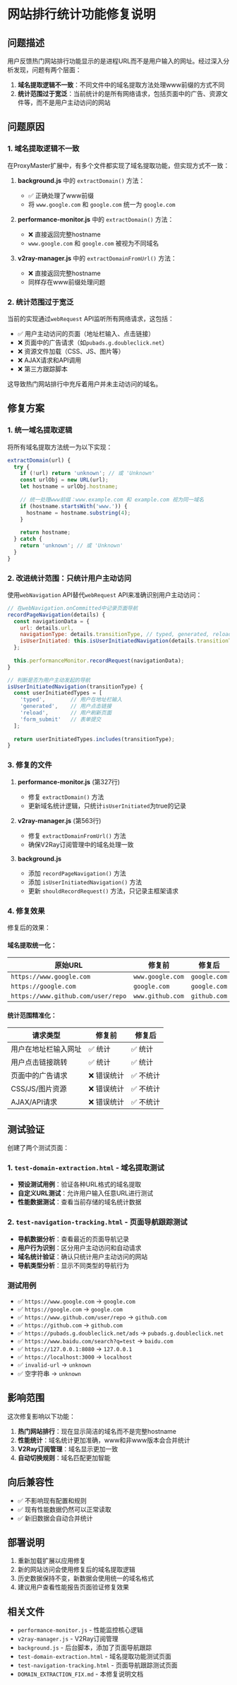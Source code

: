 # 网站排行统计功能修复说明

## 问题描述

用户反馈热门网站排行功能显示的是进程URL而不是用户输入的网址。经过深入分析发现，问题有两个层面：

1. **域名提取逻辑不一致**：不同文件中的域名提取方法处理www前缀的方式不同
2. **统计范围过于宽泛**：当前统计的是所有网络请求，包括页面中的广告、资源文件等，而不是用户主动访问的网站

## 问题原因

### 1. 域名提取逻辑不一致

在ProxyMaster扩展中，有多个文件都实现了域名提取功能，但实现方式不一致：

1. **background.js** 中的 `extractDomain()` 方法：
   - ✅ 正确处理了www前缀
   - 将 `www.google.com` 和 `google.com` 统一为 `google.com`

2. **performance-monitor.js** 中的 `extractDomain()` 方法：
   - ❌ 直接返回完整hostname
   - `www.google.com` 和 `google.com` 被视为不同域名

3. **v2ray-manager.js** 中的 `extractDomainFromUrl()` 方法：
   - ❌ 直接返回完整hostname
   - 同样存在www前缀处理问题

### 2. 统计范围过于宽泛

当前的实现通过`webRequest` API监听所有网络请求，这包括：
- ✅ 用户主动访问的页面（地址栏输入、点击链接）
- ❌ 页面中的广告请求（如`pubads.g.doubleclick.net`）
- ❌ 资源文件加载（CSS、JS、图片等）
- ❌ AJAX请求和API调用
- ❌ 第三方跟踪脚本

这导致热门网站排行中充斥着用户并未主动访问的域名。

## 修复方案

### 1. 统一域名提取逻辑

将所有域名提取方法统一为以下实现：

```javascript
extractDomain(url) {
  try {
    if (!url) return 'unknown'; // 或 'Unknown'
    const urlObj = new URL(url);
    let hostname = urlObj.hostname;
    
    // 统一处理www前缀：www.example.com 和 example.com 视为同一域名
    if (hostname.startsWith('www.')) {
      hostname = hostname.substring(4);
    }
    
    return hostname;
  } catch {
    return 'unknown'; // 或 'Unknown'
  }
}
```

### 2. 改进统计范围：只统计用户主动访问

使用`webNavigation` API替代`webRequest` API来准确识别用户主动访问：

```javascript
// 在webNavigation.onCommitted中记录页面导航
recordPageNavigation(details) {
  const navigationData = {
    url: details.url,
    navigationType: details.transitionType, // typed, generated, reload等
    isUserInitiated: this.isUserInitiatedNavigation(details.transitionType)
  };
  
  this.performanceMonitor.recordRequest(navigationData);
}

// 判断是否为用户主动发起的导航
isUserInitiatedNavigation(transitionType) {
  const userInitiatedTypes = [
    'typed',        // 用户在地址栏输入
    'generated',    // 用户点击链接
    'reload',       // 用户刷新页面
    'form_submit'   // 表单提交
  ];
  
  return userInitiatedTypes.includes(transitionType);
}
```

### 3. 修复的文件

1. **performance-monitor.js** (第327行)
   - 修复 `extractDomain()` 方法
   - 更新域名统计逻辑，只统计`isUserInitiated`为true的记录

2. **v2ray-manager.js** (第563行)
   - 修复 `extractDomainFromUrl()` 方法
   - 确保V2Ray订阅管理中的域名处理一致

3. **background.js**
   - 添加 `recordPageNavigation()` 方法
   - 添加 `isUserInitiatedNavigation()` 方法
   - 更新 `shouldRecordRequest()` 方法，只记录主框架请求

### 4. 修复效果

修复后的效果：

#### 域名提取统一化：
| 原始URL | 修复前 | 修复后 |
|---------|--------|--------|
| `https://www.google.com` | `www.google.com` | `google.com` |
| `https://google.com` | `google.com` | `google.com` |
| `https://www.github.com/user/repo` | `www.github.com` | `github.com` |

#### 统计范围精准化：
| 请求类型 | 修复前 | 修复后 |
|---------|--------|--------|
| 用户在地址栏输入网址 | ✅ 统计 | ✅ 统计 |
| 用户点击链接跳转 | ✅ 统计 | ✅ 统计 |
| 页面中的广告请求 | ❌ 错误统计 | ✅ 不统计 |
| CSS/JS/图片资源 | ❌ 错误统计 | ✅ 不统计 |
| AJAX/API请求 | ❌ 错误统计 | ✅ 不统计 |

## 测试验证

创建了两个测试页面：

### 1. `test-domain-extraction.html` - 域名提取测试
- **预设测试用例**：验证各种URL格式的域名提取
- **自定义URL测试**：允许用户输入任意URL进行测试
- **性能数据测试**：查看当前存储的域名统计数据

### 2. `test-navigation-tracking.html` - 页面导航跟踪测试
- **导航数据分析**：查看最近的页面导航记录
- **用户行为识别**：区分用户主动访问和自动请求
- **域名统计验证**：确认只统计用户主动访问的网站
- **导航类型分析**：显示不同类型的导航行为

### 测试用例

- ✅ `https://www.google.com` → `google.com`
- ✅ `https://google.com` → `google.com`
- ✅ `https://www.github.com/user/repo` → `github.com`
- ✅ `https://github.com` → `github.com`
- ✅ `https://pubads.g.doubleclick.net/ads` → `pubads.g.doubleclick.net`
- ✅ `https://www.baidu.com/search?q=test` → `baidu.com`
- ✅ `https://127.0.0.1:8080` → `127.0.0.1`
- ✅ `https://localhost:3000` → `localhost`
- ✅ `invalid-url` → `unknown`
- ✅ 空字符串 → `unknown`

## 影响范围

这次修复影响以下功能：

1. **热门网站排行**：现在显示简洁的域名而不是完整hostname
2. **性能统计**：域名统计更加准确，www和非www版本会合并统计
3. **V2Ray订阅管理**：域名显示更加一致
4. **自动切换规则**：域名匹配更加智能

## 向后兼容性

- ✅ 不影响现有配置和规则
- ✅ 现有性能数据仍然可以正常读取
- ✅ 新旧数据会自动合并统计

## 部署说明

1. 重新加载扩展以应用修复
2. 新的网站访问会使用修复后的域名提取逻辑
3. 历史数据保持不变，新数据会使用统一的域名格式
4. 建议用户查看性能报告页面验证修复效果

## 相关文件

- `performance-monitor.js` - 性能监控核心逻辑
- `v2ray-manager.js` - V2Ray订阅管理
- `background.js` - 后台脚本，添加了页面导航跟踪
- `test-domain-extraction.html` - 域名提取功能测试页面
- `test-navigation-tracking.html` - 页面导航跟踪测试页面
- `DOMAIN_EXTRACTION_FIX.md` - 本修复说明文档 